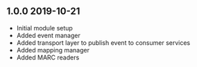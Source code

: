 ## 1.0.0 2019-10-21
* Initial module setup
* Added event manager
* Added transport layer to publish event to consumer services
* Added mapping manager
* Added MARC readers
